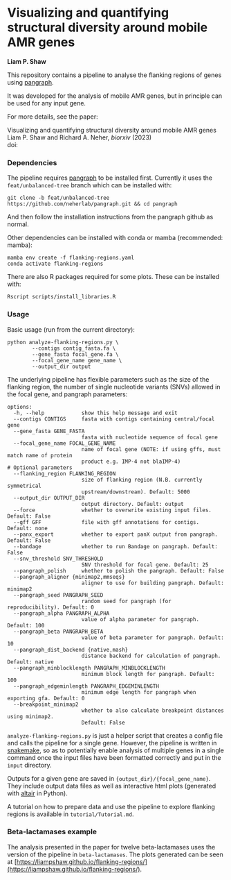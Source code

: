 # Visualizing and quantifying structural diversity around mobile AMR genes

__Liam P. Shaw__

This repository contains a pipeline to analyse the flanking regions of genes using [pangraph](https://github.com/neherlab/pangraph). 

It was developed for the analysis of mobile AMR genes, but in principle can be used for any input gene. 

For more details, see the paper:

Visualizing and quantifying structural diversity around mobile AMR genes  
Liam P. Shaw and Richard A. Neher, *biorxiv* (2023)  
doi: []()

### Dependencies

The pipeline requires [pangraph](https://github.com/neherlab/pangraph) to be installed first. Currently it uses the `feat/unbalanced-tree` branch which can be installed with:

```
git clone -b feat/unbalanced-tree https://github.com/neherlab/pangraph.git && cd pangraph
```

And then follow the installation instructions from the pangraph github as normal.

Other dependencies can be installed with conda or mamba (recommended: mamba):

```
mamba env create -f flanking-regions.yaml 
conda activate flanking-regions
```

There are also R packages required for some plots. These can be installed with:

```
Rscript scripts/install_libraries.R
```


### Usage

Basic usage (run from the current directory):

```
python analyze-flanking-regions.py \
        --contigs contig_fasta.fa \
        --gene_fasta focal_gene.fa \
        --focal_gene_name gene_name \
        --output_dir output
```

The underlying pipeline has flexible parameters such as the size of the flanking region, the number of single nucleotide variants (SNVs) allowed in the focal gene, and pangraph parameters:


```
options:
  -h, --help            show this help message and exit
  --contigs CONTIGS     fasta with contigs containing central/focal gene
  --gene_fasta GENE_FASTA
                        fasta with nucleotide sequence of focal gene
  --focal_gene_name FOCAL_GENE_NAME
                        name of focal gene (NOTE: if using gffs, must match name of protein
                        product e.g. IMP-4 not blaIMP-4)
# Optional parameters
  --flanking_region FLANKING_REGION
                        size of flanking region (N.B. currently symmetrical
                        upstream/downstream). Default: 5000
  --output_dir OUTPUT_DIR
                        output directory. Default: output
  --force               whether to overwrite existing input files. Default: False
  --gff GFF             file with gff annotations for contigs. Default: none
  --panx_export         whether to export panX output from pangraph. Default: False
  --bandage             whether to run Bandage on pangraph. Default: False
  --snv_threshold SNV_THRESHOLD
                        SNV threshold for focal gene. Default: 25
  --pangraph_polish     whether to polish the pangraph. Default: False
  --pangraph_aligner {minimap2,mmseqs}
                        aligner to use for building pangraph. Default: minimap2
  --pangraph_seed PANGRAPH_SEED
                        random seed for pangraph (for reproducibility). Default: 0
  --pangraph_alpha PANGRAPH_ALPHA
                        value of alpha parameter for pangraph. Default: 100
  --pangraph_beta PANGRAPH_BETA
                        value of beta parameter for pangraph. Default: 10
  --pangraph_dist_backend {native,mash}
                        distance backend for calculation of pangraph. Default: native
  --pangraph_minblocklength PANGRAPH_MINBLOCKLENGTH
                        minimum block length for pangraph. Default: 100
  --pangraph_edgeminlength PANGRAPH_EDGEMINLENGTH
                        minimum edge length for pangraph when exporting gfa. Default: 0
  --breakpoint_minimap2
                        whether to also calculate breakpoint distances using minimap2.
                        Default: False

```

`analyze-flanking-regions.py` is just a helper script that creates a config file and calls the pipeline for a single gene. However, the pipeline is written in [snakemake](https://snakemake.readthedocs.io/en/stable/index.html), so as to potentially enable analysis of multiple genes in a single command once the input files have been formatted correctly and put in the `input` directory.

Outputs for a given gene are saved in `{output_dir}/{focal_gene_name}`. They include output data files as well as interactive html plots (generated with [altair](https://altair-viz.github.io/) in Python). 

A tutorial on how to prepare data and use the pipeline to explore flanking regions is available in `tutorial/Tutorial.md`.

### Beta-lactamases example

The analysis presented in the paper for twelve beta-lactamases uses the version of the pipeline in `beta-lactamases`. The plots generated can be seen at [https://liampshaw.github.io/flanking-regions/](https://liampshaw.github.io/flanking-regions/).





